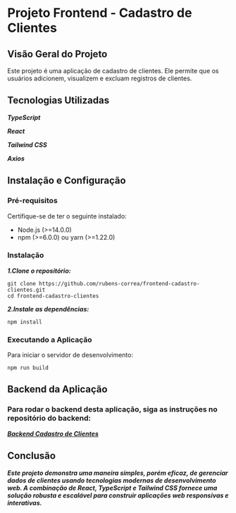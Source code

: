 # Projeto Frontend - Cadastro de Clientes

## Visão Geral do Projeto

Este projeto é uma aplicação de cadastro de clientes. Ele permite que os usuários adicionem, visualizem e excluam registros de clientes.

## Tecnologias Utilizadas

***TypeScript***

***React***

***Tailwind CSS***

***Axios***

## Instalação e Configuração

### Pré-requisitos

Certifique-se de ter o seguinte instalado:

<ul>
  <li>Node.js (>=14.0.0)</li>
  <li>npm (>=6.0.0) ou yarn (>=1.22.0)</li>
</ul>

### Instalação

***1.Clone o repositório:***

```
git clone https://github.com/rubens-correa/frontend-cadastro-clientes.git
cd frontend-cadastro-clientes
```

***2.Instale as dependências:***

```
npm install
```

### Executando a Aplicação

Para iniciar o servidor de desenvolvimento:

```
npm run build
```

## Backend da Aplicação

### Para rodar o backend desta aplicação, siga as instruções no repositório do backend:

***<a href="https://github.com/rubens-correa/backend-cadastro-clientes.git">Backend Cadastro de Clientes</a>***

## Conclusão

***Este projeto demonstra uma maneira simples, porém eficaz, de gerenciar dados de clientes usando tecnologias modernas de desenvolvimento web. A combinação de React, TypeScript e Tailwind CSS fornece uma solução robusta e escalável para construir aplicações web responsivas e interativas.***

